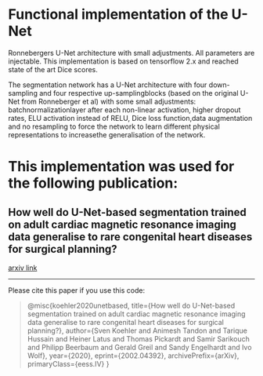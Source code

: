 # Functional implementation of the U-Net

Ronnebergers U-Net architecture with small adjustments. All parameters are injectable. This implementation is based on tensorflow 2.x and reached state of the art Dice scores.

The segmentation network has a U-Net architecture with four down-sampling and four respective up-samplingblocks (based on the original U-Net from Ronneberger et al) with some small adjustments:  batchnormalizationlayer after each non-linear activation, higher dropout rates, ELU activation instead of RELU, Dice loss function,data augmentation and no resampling to force the network to learn different physical representations to increasethe generalisation of the network.

# This implementation was used for the following publication:

## How well do U-Net-based segmentation trained on adult cardiac magnetic resonance imaging data generalise to rare congenital heart diseases for surgical planning?

[arxiv link](https://arxiv.org/abs/2002.04392)


---

Please cite this paper if you use this code:


> @misc{koehler2020unetbased,
    title={How well do U-Net-based segmentation trained on adult cardiac magnetic resonance imaging data generalise to rare congenital heart diseases for surgical planning?},
    author={Sven Koehler and Animesh Tandon and Tarique Hussain and Heiner Latus and Thomas Pickardt and Samir Sarikouch and Philipp Beerbaum and Gerald Greil and Sandy Engelhardt and Ivo Wolf},
    year={2020},
    eprint={2002.04392},
    archivePrefix={arXiv},
    primaryClass={eess.IV}
}
